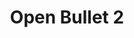 ---
title: "Open Bullet 2"
description: Cross platform automation suite.
type: bannerless

_enabled_editors:
  - visual
  - content
  - source
---